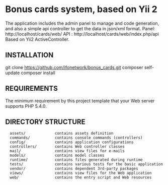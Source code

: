 Bonus cards system, based on Yii 2
============================

The application includes the admin panel to manage and code generation, and also a simple api controller to get the data in json/xml format.
Panel: http://localhost/cards/web/
API : http://localhost/cards/web/index.php/api  
Based on Yii2  ActiveController. 

INSTALLATION
------------
git clone https://github.com/ifonetwork/bonus_cards.git
composer self-update
composer install


REQUIREMENTS
------------

The minimum requirement by this project template that your Web server supports PHP 5.4.0.






DIRECTORY STRUCTURE
-------------------

      assets/             contains assets definition
      commands/           contains console commands (controllers)
      config/             contains application configurations
      controllers/        contains Web controller classes
      mail/               contains view files for e-mails
      models/             contains model classes
      runtime/            contains files generated during runtime
      tests/              contains various tests for the basic application
      vendor/             contains dependent 3rd-party packages
      views/              contains view files for the Web application
      web/                contains the entry script and Web resources

